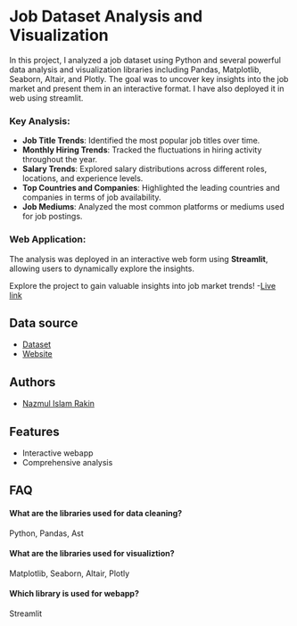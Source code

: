 
# Job Dataset Analysis and Visualization

In this project, I analyzed a job dataset using Python and several powerful data analysis and visualization libraries including Pandas, Matplotlib, Seaborn, Altair, and Plotly. The goal was to uncover key insights into the job market and present them in an interactive format. I have also deployed it in web using streamlit.

### Key Analysis:
- **Job Title Trends**: Identified the most popular job titles over time.
- **Monthly Hiring Trends**: Tracked the fluctuations in hiring activity throughout the year.
- **Salary Trends**: Explored salary distributions across different roles, locations, and experience levels.
- **Top Countries and Companies**: Highlighted the leading countries and companies in terms of job availability.
- **Job Mediums**: Analyzed the most common platforms or mediums used for job postings.

### Web Application:
The analysis was deployed in an interactive web form using **Streamlit**, allowing users to dynamically explore the insights.

Explore the project to gain valuable insights into job market trends!
-[Live link](https://data-job-analysis-qd7ylwtpg74mchfed3lnfu.streamlit.app/)



## Data source

 - [Dataset](https://huggingface.co/datasets/lukebarousse/data_jobs)
 - [Website](https://data-job-analysis-qd7ylwtpg74mchfed3lnfu.streamlit.app/)

 


## Authors

- [Nazmul Islam Rakin](https://github.com/rakinnir)




## Features

- Interactive webapp
- Comprehensive analysis


## FAQ

#### What are the libraries used for data cleaning?

Python, Pandas, Ast 

#### What are the libraries used for visualiztion?

Matplotlib, Seaborn, Altair, Plotly

#### Which library is used for webapp?

Streamlit

